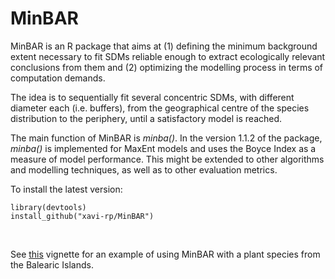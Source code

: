 # MinBAR

MinBAR is an R package that aims at (1) defining the minimum background extent necessary to fit SDMs reliable enough to extract ecologically relevant conclusions from them and (2) optimizing the modelling process in terms of computation demands.

The idea is to sequentially fit several concentric SDMs, with different diameter each (i.e. buffers), from the geographical centre of the species distribution to the periphery, until a satisfactory model is reached.

The main function of MinBAR is *minba()*. In the version 1.1.2 of the package, *minba()* is implemented for MaxEnt models and uses the Boyce Index as a measure of model performance. This might be extended to other algorithms and modelling techniques, as well as to other evaluation metrics.

To install the latest version:
```
library(devtools)
install_github("xavi-rp/MinBAR")
```
&nbsp;

See [this](https://cran.r-project.org/web/packages/MinBAR/vignettes/Example_MinBAR_Balearics.html) vignette for an example of using MinBAR with a plant species from the Balearic Islands.


